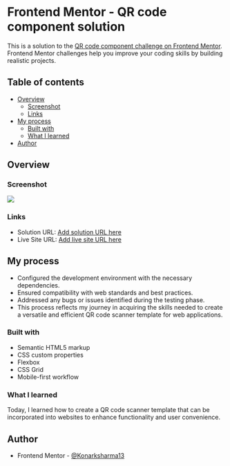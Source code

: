 # Frontend Mentor - QR code component solution

This is a solution to the [QR code component challenge on Frontend Mentor](https://www.frontendmentor.io/challenges/qr-code-component-iux_sIO_H). Frontend Mentor challenges help you improve your coding skills by building realistic projects. 

## Table of contents

- [Overview](#overview)
  - [Screenshot](#screenshot)
  - [Links](#links)
- [My process](#my-process)
  - [Built with](#built-with)
  - [What I learned](#what-i-learned)
- [Author](#author)

## Overview

### Screenshot

![](./screenshot.jpg)

### Links

- Solution URL: [Add solution URL here](https://your-solution-url.com)
- Live Site URL: [Add live site URL here](https://your-live-site-url.com)

## My process

- Configured the development environment with the necessary dependencies.
- Ensured compatibility with web standards and best practices.
- Addressed any bugs or issues identified during the testing phase.
- This process reflects my journey in acquiring the skills needed to create a versatile and efficient QR code scanner template for web applications.

### Built with

- Semantic HTML5 markup
- CSS custom properties
- Flexbox
- CSS Grid
- Mobile-first workflow

### What I learned

Today, I learned how to create a QR code scanner template that can be incorporated into websites to enhance functionality and user convenience.

## Author
- Frontend Mentor - [@Konarksharma13](https://www.frontendmentor.io/profile/Konarksharma13)

